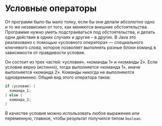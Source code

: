 # Условные операторы

От программ было бы мало толку, если бы они делали абсолютно одно и то же независимо от того, как меняются внешние обстоятельства. Программе нужно уметь подстраиваться под обстоятельства, и делать одни действия в одних случаях и другие – в других. В Java это реализовано с помощью «условного оператора» — специального ключевого слова, которое позволяет выполнять разные блоки команд в зависимости от правдивости условия.

Он состоит из трех частей: «условия», «команды 1» и «команды 2». Если условие верно (истинно), тогда выполняется «команда 1», иначе выполняется «команда 2». Команды никогда не выполняются одновременно. Общий вид этого оператора таков:

```java
if (условие) {
  команда_1;
} else {
  команда_2;
}
```

В качестве условия можно использовать любое выражение или переменную, главное, чтобы результат получился типом `boolean`.
